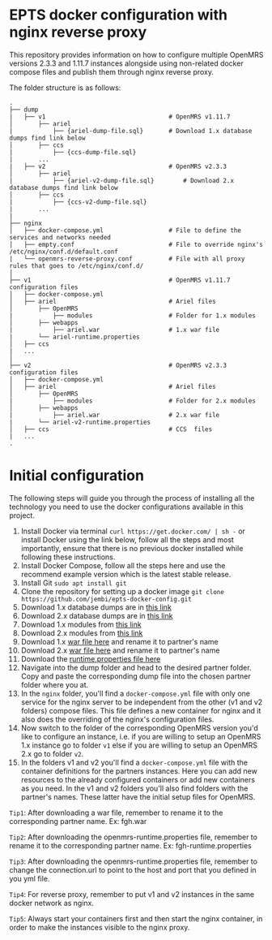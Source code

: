 # EPTS docker configuration with nginx reverse proxy

This repository provides information on how to configure multiple OpenMRS versions 2.3.3 and 1.11.7 instances alongside using non-related docker compose files and publish them through nginx reverse proxy.

The folder structure is as follows:
```
.
├── dump
|   ├── v1                              	# OpenMRS v1.11.7
│       ├── ariel
|           ├── {ariel-dump-file.sql}    	# Download 1.x database dumps find link below
│       ├── ccs
|           ├── {ccs-dump-file.sql}
|       ...
|   ├── v2                             		# OpenMRS v2.3.3
│       ├── ariel
|           ├── {ariel-v2-dump-file.sql}        # Download 2.x database dumps find link below
│       ├── ccs
|           ├── {ccs-v2-dump-file.sql}
|       ...
|
├── nginx
│   ├── docker-compose.yml              	# File to define the services and networks needed
│   ├── empty.conf                      	# File to override nginx's /etc/nginx/conf.d/default.conf
|   └── openmrs-reverse-proxy.conf      	# File with all proxy rules that goes to /etc/nginx/conf.d/
│
├── v1                                  	# OpenMRS v1.11.7 configuration files
│   ├── docker-compose.yml              	
│   ├── ariel                           	# Ariel files
│       ├── OpenMRS
|           ├── modules                 	# Folder for 1.x modules
│       ├── webapps
|           ├── ariel.war               	# 1.x war file
|       └── ariel-runtime.properties
│   ├── ccs
|   ...
│
├── v2                                  	# OpenMRS v2.3.3 configuration files
│   ├── docker-compose.yml
│   ├── ariel                           	# Ariel files
│       ├── OpenMRS
|           ├── modules                 	# Folder for 2.x modules
│       ├── webapps
|           ├── ariel.war               	# 2.x war file
|       └── ariel-v2-runtime.properties
│   ├── ccs                             	# CCS  files
|   ...
.
```
# Initial configuration
The following steps will guide you through the process of installing all the technology you need to use the docker configurations available in this project.

1. Install Docker via terminal ```curl https://get.docker.com/ | sh -``` or install Docker using the link below, follow all the steps and most importantly, ensure that there is no previous docker installed while following these instructions.
2. Install Docker Compose, follow all the steps here and use the recommend example version which is the latest stable release.
3. Install Git ```sudo apt install git```
4. Clone the repository for setting up a docker image ```git clone https://github.com/jembi/epts-docker-config.git```
6. Download 1.x database dumps are in [this link](https://drive.google.com/drive/folders/1FnYHrrx0RC7pSyiH4bL1Idyq8xUqX3cC)
7. Download 2.x database dumps are in [this link](https://drive.google.com/drive/folders/1NcEwWuK1L3-sGitbrRpUe7W1sN_isASl)
8. Download 1.x modules from [this link](https://drive.google.com/drive/folders/1PgDwI6URrWeKfT0Sv7cd3JUaIF1nck0y)
9. Download 2.x modules from [this link](https://drive.google.com/drive/folders/1-lK_cA3NiXZIkkwg6OWmXKobyfISlEeH)
10. Download 1.x [war file here](https://drive.google.com/drive/folders/1yFkg5Q5pU116fK7GUkPUU5WblJkrMqjK/) and rename it to partner's name
11. Download 2.x [war file here](https://drive.google.com/drive/folders/1Q0gN17FcohcgQMPc5sORdNuKwEdhZg3S/) and rename it to partner's name
12. Download the [runtime.properties file here](https://drive.google.com/drive/folders/1t0CbpwaZiTLarnYmeA-uwYRPjem3wH7f)
13. Navigate into the dump folder and head to the desired partner folder. Copy and paste the corresponding dump file into the chosen partner folder where you at.
14. In the `nginx` folder, you'll find a `docker-compose.yml` file with only one service for the nginx server to be independent from the other (v1 and v2 folders) compose files. This file defines a new container for nginx and it also does the overriding of the nginx's configuration files.
15. Now switch to the folder of the corresponding OpenMRS version you'd like to configure an instance, i.e. if you are willing to setup an OpenMRS 1.x instance go to folder `v1` else if you are willing to setup an OpenMRS 2.x go to folder `v2`.
16. In the folders v1 and v2 you'll find a `docker-compose.yml` file with the container definitions for the partners instances. Here you can add new resources to the already configured containers or add new containers as you need.
   In the v1 and v2 folders you'll also find folders with the partner's names. These latter have the initial setup files for OpenMRS.

`Tip1`: After downloading a war file, remember to rename it to the corresponding partner name. Ex: fgh.war

`Tip2`: After downloading the openmrs-runtime.properties file, remember to rename it to the corresponding partner name. Ex: fgh-runtime.properties

`Tip3`: After downloading the openmrs-runtime.properties file, remember to change the connection.url to point to the host and port that you defined in you yml file.

`Tip4`: For reverse proxy, remember to put v1 and v2 instances in the same docker network as nginx.

`Tip5`: Always start your containers first and then start the nginx container, in order to make the instances visible to the nginx proxy.
